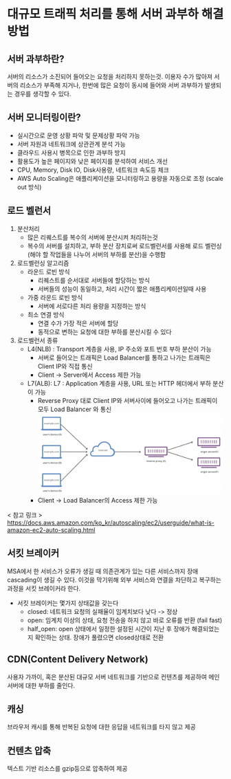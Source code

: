 # 대규모 트래픽 처리를 통해 서버 과부하 해결 방법

## 서버 과부하란?
서버의 리소스가 소진되어 들어오는 요청을 처리하지 못하는것. 이용자 수가 많아져 서버의 리소스가 부족해 지거나, 한번에 많은 요청이 동시에 들어와 서버 과부하가 발생되는 경우를 생각할 수 있다.

## 서버 모니터링이란?
- 실시간으로 운영 상황 파악 및 문제상황 파악 가능
- 서버 자원과 네트워크에 상관관계 분석 가능
- 클라우드 사용시 병목으로 인한 과부하 방지
- 활용도가 높은 페이지와 낮은 페이지를 분석하여 서비스 개선
- CPU, Memory, Disk IO, Disk사용량, 네트워크 속도등 체크
- AWS Auto Scaling은 애플리케이션을 모니터링하고 용량을 자동으로 조정 (scale out 방식)

## 로드 벨런서
1. 분산처리
   - 많은 리퀘스트를 복수의 서버에 분산시켜 처리하는것
   - 복수의 서버를 설치하고, 부하 분산 장치로써 로드벨런서를 사용해 로드 벨런싱(해야 할 작업들을 나누어 서버의 부하를 분산)을 수행함
2. 로드벨런싱 알고리즘
   - 라운드 로빈 방식
     - 리퀘스트를 순서대로 서버들에 할당하는 방식
     - 서버들의 성능이 동일하고, 처리 시간이 짧은 애플리케이션일때 사용
   - 가중 라운드 로빈 방식
     - 서버에 서로다른 처리 용량을 지정하는 방식 
   - 최소 연결 방식
     - 연결 수가 가장 적은 서버에 할당
     - 동적으로 변하는 요청에 대한 부하를 분산시킬 수 있다
3. 로드벨런서 종류
   - L4(NLB) : Transport 계층을 사용, IP 주소와 포트 번호 부하 분산이 가능
     - 서버로 들어오는 트래픽은 Load Balancer를 통하고 나가는 트래픽은 Client IP와 직접 통신
     - Client → Server에서 Access 제한 가능
   - L7(ALB): L7 : Application 계층을 사용, URL 또는 HTTP 헤더에서 부하 분산이 가능
     - Reverse Proxy 대로 Client IP와 서버사이에 들어오고 나가는 트래픽이 모두 Load Balancer 와 통신
    ![Reverse Proxy](/img/reverseProxy.png)
     - Client → Load Balancer의 Access 제한 가능

< 참고 링크 >
https://docs.aws.amazon.com/ko_kr/autoscaling/ec2/userguide/what-is-amazon-ec2-auto-scaling.html

## 서킷 브레이커
MSA에서 한 서비스가 오류가 생길 때 의존관계가 있는 다른 서비스까지 장애 cascading이 생길 수 있다. 이것을 막기위해 외부 서비스와 연결을 차단하고 복구하는 과정을 서킷 브레이커라 한다. 
- 서킷 브레이커는 몇가지 상태값을 갖는다
  - closed: 네트워크 요청의 실패율이 임계치보다 낮다 -> 정상
  - open: 임계치 이상의 상태, 요청 전송을 하지 않고 바로 오류를 반환 (fail fast)
  - half_open: open 상태에서 일정한 설정된 시간이 지난 후 장애가 해결되었는지 확인하는 상태. 장애가 풀렸으면 closed상태로 전환 

## CDN(Content Delivery Network)
사용자 가까이, 혹은 분산된 대규모 서버 네트워크를 기반으로 컨텐츠를 제공하여 메인 서버에 대한 부하를 줄인다.

## 캐싱
브라우저 캐시를 통해 반복된 요청에 대한 응답을 네트워크를 타지 않고 제공

## 컨텐츠 압축
텍스트 기반 리소스를 gzip등으로 압축하여 제공
